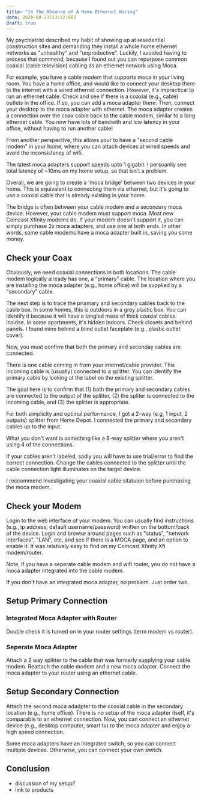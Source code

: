```yaml
---
title: "In The Absence of A Home Ethernet Wiring"
date: 2020-08-23T23:22:08Z
draft: true
---
```


My psychiatrist described my habit of showing up at resedential construction sites and demanding they install a whole home ethernet networks as "unhealthy" and "unproductive". Luckily, I avoided having to process that commend, because I found out you can repurpose common coaxial (cable television) cabling as an ethernet network using Moca. 

For example, you have a cable modem that supports moca in your living room. You have a home office, and would like to connect your desktop there to the internet with a wired ethernet connection. However, it's impractical to run an ethernet cable. Check and see if there is a coaxial (e.g., cable) outlets in the office. If so, you can add a moca adapter there. Then, connect your desktop to the moca adapter with ethernet. The moca adapter creates a connection over the coax cable back to the cable modem, similar to a long ethernet cable. You now have lots of bandwith and low latency in your office, without having to run another cable!

From another perspective, this allows your to have a "second cable modem" in your home, where you can attach devices at wired speeds and avoid the inconsistency of wifi. 

The latest moca adapters support speeds upto 1 gigabit. I persoanlly see total latency of ~10ms on my home setup, so that isn't a problem. 

Overall, we are going to create a 'moca bridge' between two devices in your home. This is equivalent to connecting them via ethernet, but it's going to use a coaxial cable that is already existing in your home. 

The bridge is often between your cable modem and a secondary moca device. However, your cable modem must support moca. Most new Comcast Xfinity modems do. If your modem doesn't support it, you can simply purchase 2x moca adapters, and use one at both ends. In other words, some cable modems have a moca adapter built in, saving you some money. 

## Check your Coax

Obviously, we need coaxial connections in both locations. The cable modem logically already has one, a "primary" cable. The lcoation where you are installing the moca adapter (e.g., home office) will be supplied by a "secondary" cable. 

The next step is to trace the priamary and secondary cables back to the cable box. In some homes, this is outdoors in a grey plastic box. You can identify it because it will have a tangled mess of thick coaxial cables insidse. In some apartments, it's hidden indoors. Check closets and behind panels. I found mine behind a blind outlet faceplate (e.g., plastic outlet cover). 

Now, you must confirm that both the primary and seconday cables are connected. 

There is one cable coming in from your internet/cable provider. This incoming cable is (usually) connected to a splitter. You can identify the primary cable by looking at the label on the existing splitter. 

The goal here is to confirm that (1) both the primary and secondary cables are connected to the output of the splitter, (2) the spliter is connected to the incoming cable, and (3) the splitter is appropriate. 

For both simplicity and optimal performance, I got a 2-way (e.g, 1 input, 2 outputs) splitter from Home Depot. I connected the primary and secondary cables up to the input.

What you don't want is something like a 6-way splitter where you aren't using 4 of the connections. 

If your cables aren't labeled, sadly you will have to use trial/error to find the correct connection. Change the cables connected to the splitter until the cable connection light illuminates on the target device.

I reccommend investigating your coaxial cable sitatuion before purchasing the moca modem. 

## Check your Modem

Login to the web interface of your modem. You can usually find instructions (e.g., ip address, default username/password) written on the bottom/back of the device. Login and browse around pages such as "status", "network interfaces", "LAN", etc, and see if there is a MOCA page, and an option to enable it. It was relatively easy to find on my Comcast Xfinity Xfi modem/router. 

Note, if you have a seperate cable modem and wifi router, you do not have a moca adapter integrated into the cable modem. 

If you don't have an integrated moca adapter, no problem. Just order two. 

## Setup Primary Connection

### Integrated Moca Adapter with Router

Double check it is turned on in your router settings (term modem vs router). 

### Seperate Moca Adapter 

Attach a 2 way splitter to the cable that was formerly supplying your cable modem. Reattach the cable modem and a new moca adapter. Connect the moca adapter to your router using an ethernet cable.  

## Setup Secondary Connection

Attach the second moca adadpter to the coaxial cable in the secondary location (e.g., home office). There is no setup of the moca adapter itself, it's comparable to an ethernet connection.  Now, you can connect an ethernet device (e.g., desktop computer, smart tv) to the moca adapter and enjoy a high speed connection. 

Some moca adapters have an integrated switch, so you can connect multiple devices. Otherwise, you can connect your own switch. 

## Conclusion

- discussion of my setup?
- link to products

